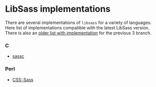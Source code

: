 # LibSass implementations

There are several implementations of `libsass` for a variety of languages.
Here list of implementations compatible with the latest LibSass version.
There is also an [older list with implementation][1] for the previous 3 branch.

### C
* [sassc](https://github.com/sass/sassc)

### Perl
* [CSS::Sass](https://github.com/caldwell/CSS-Sass)

[1]: implementations-3.md
